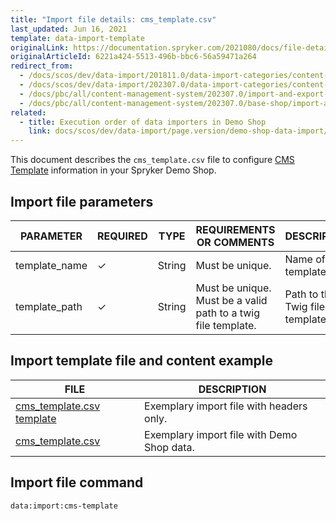 ```yaml
---
title: "Import file details: cms_template.csv"
last_updated: Jun 16, 2021
template: data-import-template
originalLink: https://documentation.spryker.com/2021080/docs/file-details-cms-templatecsv
originalArticleId: 6221a424-5513-496b-bbc6-56a59471a264
redirect_from:
  - /docs/scos/dev/data-import/201811.0/data-import-categories/content-management/file-details-cms-template.csv.html
  - /docs/scos/dev/data-import/202307.0/data-import-categories/content-management/file-details-cms-template.csv.html
  - /docs/pbc/all/content-management-system/202307.0/import-and-export-data/file-details-cms-template.csv.html
  - /docs/pbc/all/content-management-system/202307.0/base-shop/import-and-export-data/file-details-cms-template.csv.html
related:
  - title: Execution order of data importers in Demo Shop
    link: docs/scos/dev/data-import/page.version/demo-shop-data-import/execution-order-of-data-importers-in-demo-shop.html
---
```


This document describes the `cms_template.csv` file to configure [CMS Template](/docs/pbc/all/content-management-system/{{page.version}}/base-shop/tutorials-and-howtos/howto-create-cms-templates.html#cms-page-template) information in your Spryker Demo Shop.



## Import file parameters



| PARAMETER | REQUIRED | TYPE | REQUIREMENTS OR COMMENTS | DESCRIPTION |
| --- | --- | --- | --- | --- |
| template_name | &check; | String | Must be unique. | Name of the template. |
| template_path | &check; | String | Must be unique. Must be a valid path to a twig file template. | Path to the Twig file template. |


## Import template file and content example



| FILE | DESCRIPTION |
| --- | --- |
| [cms_template.csv template](https://spryker.s3.eu-central-1.amazonaws.com/docs/Developer+Guide/Back-End/Data+Manipulation/Data+Ingestion/Data+Import/Data+Import+Categories/Content+Management/Template+cms_template.csv) | Exemplary import file with headers only. |
| [cms_template.csv](https://spryker.s3.eu-central-1.amazonaws.com/docs/Developer+Guide/Back-End/Data+Manipulation/Data+Ingestion/Data+Import/Data+Import+Categories/Content+Management/cms_template.csv) | Exemplary import file with Demo Shop data. |


## Import file command

```bash
data:import:cms-template
```
